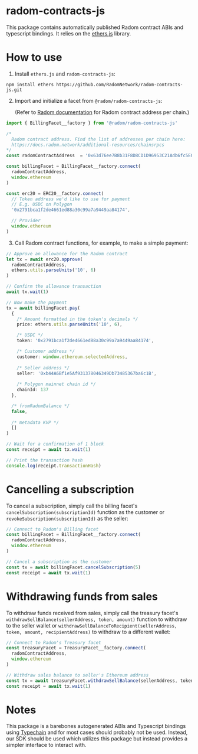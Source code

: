 # radom-contracts-js
This package contains automatically published Radom contract ABIs and typescript bindings. It relies on the [ethers.js](https://github.com/ethers-io/ethers.js/) library.

# How to use
1. Install `ethers.js` and `radom-contracts-js`:
```
npm install ethers https://github.com/RadomNetwork/radom-contracts-js.git
```

2. Import and initialize a facet from `@radom/radom-contracts-js`:

    (Refer to [Radom documentation](https://docs.radom.network/additional-resources/chainsrpcs) for Radom contract address per chain.)

```typescript
import { BillingFacet__factory } from '@radom/radom-contracts-js'

/*
  Radom contract address. Find the list of addresses per chain here:
  https://docs.radom.network/additional-resources/chainsrpcs
*/
const radomContractAddress  = '0x63d76ee7B8b31F8D8CD1D96953C21Adb6fc5E028'

const billingFacet = BillingFacet__factory.connect(
  radomContractAddress,
  window.ethereum
)

const erc20 = ERC20__factory.connect(
  // Token address we'd like to use for payment
  // E.g. USDC on Polygon
  '0x2791bca1f2de4661ed88a30c99a7a9449aa84174',

  // Provider
  window.ethereum
)
```

3. Call Radom contract functions, for example, to make a simple payment:

```typescript
// Approve an allowance for the Radom contract
let tx = await erc20.approve(
  radomContractAddress,
  ethers.utils.parseUnits('10', 6)
)

// Confirm the allowance transaction
await tx.wait(1)

// Now make the payment
tx = await billingFacet.pay(
  {
    /* Amount formatted in the token's decimals */
    price: ethers.utils.parseUnits('10', 6),

    /* USDC */
    token: '0x2791bca1f2de4661ed88a30c99a7a9449aa84174',

    /* Customer address */
    customer: window.ethereum.selectedAddress,
    
    /* Seller address */
    seller: '0xb44A6Bf1e5Af931378046349Db73485367ba6c1B',
    
    /* Polygon mainnet chain id */
    chainId: 137
  },

  /* fromRadomBalance */
  false,
  
  /* metadata KVP */
  []
)

// Wait for a confirmation of 1 block
const receipt = await tx.wait(1)

// Print the transaction hash
console.log(receipt.transactionHash)
```

# Cancelling a subscription
To cancel a subscription, simply call the billing facet's `cancelSubscription(subscriptionId)` function as the customer or `revokeSubscription(subscriptionId)` as the seller:
```typescript
// Connect to Radom's Billing facet
const billingFacet = BillingFacet__factory.connect(
  radomContractAddress,
  window.ethereum
)

// Cancel a subscription as the customer
const tx = await billingFacet.cancelSubscription(5)
const receipt = await tx.wait(1)
```

# Withdrawing funds from sales
To withdraw funds received from sales, simply call the treasury facet's `withdrawSellBalance(sellerAddress, token, amount)` function to withdraw to the seller wallet or `withdrawSellBalanceToRecipient(sellerAddress, token, amount, recipientAddress)` to withdraw to a different wallet:
```typescript
// Connect to Radom's Treasury facet
const treasuryFacet = TreasuryFacet__factory.connect(
  radomContractAddress,
  window.ethereum
)

// Withdraw sales balance to seller's Ethereum address
const tx = await treasuryFacet.withdrawSellBalance(sellerAddress, token, amount)
const receipt = await tx.wait(1)
```

# Notes
This package is a barebones autogenerated ABIs and Typescript bindings using [Typechain](https://www.npmjs.com/package/@typechain/hardhat) and for most cases should probably not be used. Instead, our SDK should be used which utilizes this package but instead provides a simpler interface to interact with.